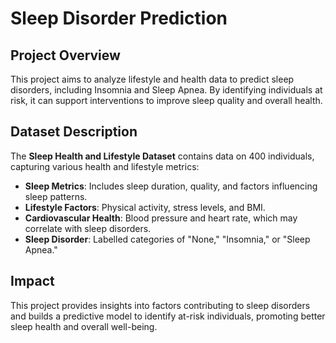 # Sleep Disorder Prediction

## Project Overview
This project aims to analyze lifestyle and health data to predict sleep disorders, including Insomnia and Sleep Apnea. By identifying individuals at risk, it can support interventions to improve sleep quality and overall health.

## Dataset Description
The **Sleep Health and Lifestyle Dataset** contains data on 400 individuals, capturing various health and lifestyle metrics:

- **Sleep Metrics**: Includes sleep duration, quality, and factors influencing sleep patterns.
- **Lifestyle Factors**: Physical activity, stress levels, and BMI.
- **Cardiovascular Health**: Blood pressure and heart rate, which may correlate with sleep disorders.
- **Sleep Disorder**: Labelled categories of "None," "Insomnia," or "Sleep Apnea."

## Impact
This project provides insights into factors contributing to sleep disorders and builds a predictive model to identify at-risk individuals, promoting better sleep health and overall well-being.
